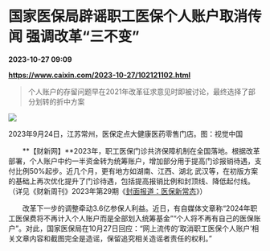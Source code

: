 # 国家医保局辟谣职工医保个人账户取消传闻 强调改革“三不变”

**2023-10-27 09:09**

**https://www.caixin.com/2023-10-27/102121102.html**

> 个人账户的存留问题早在2021年改革征求意见时即被讨论，最终选择了部分划转的折中方案

  

![](https://img.caixin.com/2023-10-27/169839481051823_840_560.jpg)

2023年9月24日，江苏常州，医保定点大健康医药零售门店。图：视觉中国

  

　　**【财新网】**2023年，职工医保门诊共济保障机制在全国落地。根据改革部署，个人账户中约一半资金转为统筹账户，增加部分用于提高门诊报销待遇，支付比例50%起步。近几个月，更有地方如湖南、江西、湖北 武汉等，在初版方案的基础上再次优化提升了门诊待遇，包括提高报销比例和封顶线、降低起付线。（详见《财新周刊》2023年第29期《[封面报道：医保新常态](https://weekly.caixin.com/2023-07-21/102079617.html)》）

　　改革下一步的调整牵动3.6亿参保人利益。近日，有自媒体文章称“2024年职工医保费将不再计入个人账户而是全部划入统筹基金”“个人将不再有自己的医保账户”。对此，国家医保局在10月27日回应：“网上流传的‘取消职工医保个人账户’相关文章内容和截图完全是造谣，保留追究相关造谣者责任的权利。”